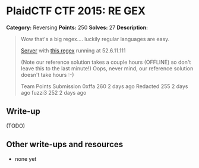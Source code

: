 # PlaidCTF CTF 2015: RE GEX

**Category:** Reversing
**Points:** 250
**Solves:** 27
**Description:**

> Wow that's a big regex.... luckily regular languages are easy.
> 
> [Server](http://play.plaidctf.com/files/re_gex_62d057a9a99036ae4ca64d84e02b4833.py) with [this regex](http://play.plaidctf.com/files/regex_57f2cf49f6a354b4e8896c57a4e3c973.txt) running at 52.6.11.111
> 
> (Note our reference solution takes a couple hours (OFFLINE) so don't leave this to the last minute!) Oops, never mind, our reference solution doesn't take hours :-)
> 
> 
> Team	Points	Submission
> 0xffa	260	2 days ago
> Redacted	255	2 days ago
> fuzzi3	252	2 days ago

## Write-up

(TODO)

## Other write-ups and resources

* none yet